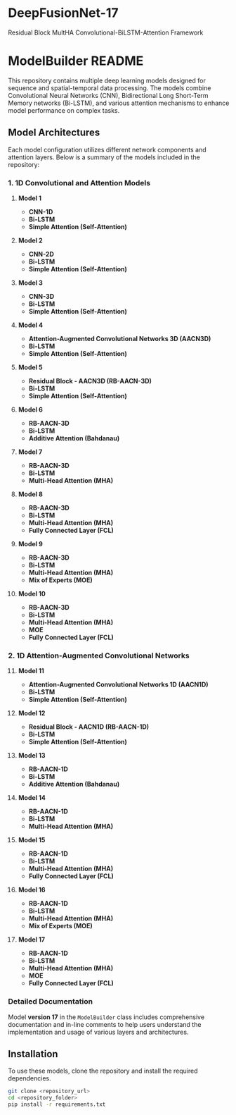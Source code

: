 # DeepFusionNet-17
 Residual Block  MultHA Convolutional-BiLSTM-Attention Framework

 
# ModelBuilder README

This repository contains multiple deep learning models designed for sequence and spatial-temporal data processing. The models combine Convolutional Neural Networks (CNN), Bidirectional Long Short-Term Memory networks (Bi-LSTM), and various attention mechanisms to enhance model performance on complex tasks.

## Model Architectures

Each model configuration utilizes different network components and attention layers. Below is a summary of the models included in the repository:

### 1. **1D Convolutional and Attention Models**

1. **Model 1**  
   - **CNN-1D**
   - **Bi-LSTM**
   - **Simple Attention (Self-Attention)**

2. **Model 2**  
   - **CNN-2D**
   - **Bi-LSTM**
   - **Simple Attention (Self-Attention)**

3. **Model 3**  
   - **CNN-3D**
   - **Bi-LSTM**
   - **Simple Attention (Self-Attention)**

4. **Model 4**  
   - **Attention-Augmented Convolutional Networks 3D (AACN3D)**
   - **Bi-LSTM**
   - **Simple Attention (Self-Attention)**

5. **Model 5**  
   - **Residual Block - AACN3D (RB-AACN-3D)**
   - **Bi-LSTM**
   - **Simple Attention (Self-Attention)**

6. **Model 6**  
   - **RB-AACN-3D**
   - **Bi-LSTM**
   - **Additive Attention (Bahdanau)**

7. **Model 7**  
   - **RB-AACN-3D**
   - **Bi-LSTM**
   - **Multi-Head Attention (MHA)**

8. **Model 8**  
   - **RB-AACN-3D**
   - **Bi-LSTM**
   - **Multi-Head Attention (MHA)**
   - **Fully Connected Layer (FCL)**

9. **Model 9**  
   - **RB-AACN-3D**
   - **Bi-LSTM**
   - **Multi-Head Attention (MHA)**
   - **Mix of Experts (MOE)**

10. **Model 10**  
    - **RB-AACN-3D**
    - **Bi-LSTM**
    - **Multi-Head Attention (MHA)**
    - **MOE**
    - **Fully Connected Layer (FCL)**

### 2. **1D Attention-Augmented Convolutional Networks**

11. **Model 11**  
    - **Attention-Augmented Convolutional Networks 1D (AACN1D)**
    - **Bi-LSTM**
    - **Simple Attention (Self-Attention)**

12. **Model 12**  
    - **Residual Block - AACN1D (RB-AACN-1D)**
    - **Bi-LSTM**
    - **Simple Attention (Self-Attention)**

13. **Model 13**  
    - **RB-AACN-1D**
    - **Bi-LSTM**
    - **Additive Attention (Bahdanau)**

14. **Model 14**  
    - **RB-AACN-1D**
    - **Bi-LSTM**
    - **Multi-Head Attention (MHA)**

15. **Model 15**  
    - **RB-AACN-1D**
    - **Bi-LSTM**
    - **Multi-Head Attention (MHA)**
    - **Fully Connected Layer (FCL)**

16. **Model 16**  
    - **RB-AACN-1D**
    - **Bi-LSTM**
    - **Multi-Head Attention (MHA)**
    - **Mix of Experts (MOE)**

17. **Model 17**  
    - **RB-AACN-1D**
    - **Bi-LSTM**
    - **Multi-Head Attention (MHA)**
    - **MOE**
    - **Fully Connected Layer (FCL)**

### Detailed Documentation

Model **version 17** in the `ModelBuilder` class includes comprehensive documentation and in-line comments to help users understand the implementation and usage of various layers and architectures.

## Installation

To use these models, clone the repository and install the required dependencies.

```bash
git clone <repository_url>
cd <repository_folder>
pip install -r requirements.txt
